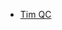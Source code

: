- [Tim QC](/ "Zawa Documentation - Tim QC")
<!-- - [Commands & Paths](/336fc74be99f31a1b31a979721b38bf3.md "Zawa Documentation - Tim QC")
- [Variables](/variables.md)
- [Operators](/operators.md)
- [Branching](/branching.md)
- [Loops & Iterables](/loops.md)
- [Functions](/functions.md)
- [Conventions](/conventions.md)
- [Interpreters](/interpreters.md)
- [Formal Grammar](/formal-grammar.md) -->
